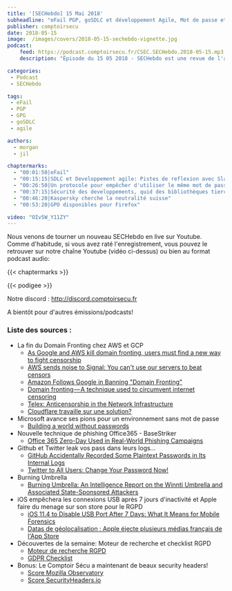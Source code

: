 ```yaml
---
title: '[SECHebdo] 15 Mai 2018'
subheadline: "eFail PGP, goSDLC et développement Agile, Mot de passe et chiffrement homomorphique, Sécurité des libs, Kaspersky & Suisse, etc."
publisher: comptoirsecu
date: 2018-05-15
image:  /images/covers/2018-05-15-sechebdo-vignette.jpg
podcast:
    feed: https://podcast.comptoirsecu.fr/CSEC.SECHebdo.2018-05-15.mp3
    description: "Épisode du 15 05 2018 - SECHebdo est une revue de l'actualité cybersécurité réalisée en live sur Youtube, généralement le mardi soir."

categories:
 - Podcast
 - SECHebdo

tags:
 - eFail
 - PGP
 - GPG
 - goSDLC
 - agile

authors:
  - morgan
  - jil

chaptermarks:
  - "00:01:50|eFail"
  - "00:15:15|SDLC et Developpement agile: Pistes de reflexion avec Slack"
  - "00:26:50|Un protocole pour empêcher d'utiliser le même mot de passe sur plusieurs comptes"
  - "00:37:15|Sécurité des developpements, quid des bibliothèques tierces ?"
  - "00:46:20|Kaspersky cherche la neutralité suisse"
  - "00:53:20|GPO disponibles pour Firefox"

video: "OIv5W_Y11ZY"
---
```


Nous venons de tourner un nouveau SECHebdo en live sur Youtube. Comme d'habitude, si vous avez raté l'enregistrement, vous pouvez le retrouver sur notre chaîne Youtube (vidéo ci-dessus) ou bien au format podcast audio:

{{< chaptermarks >}}

{{< podigee >}}

Notre discord : <http://discord.comptoirsecu.fr>

A bientôt pour d'autres émissions/podcasts!

### Liste des sources :

* La fin du Domain Fronting chez AWS et GCP
    * [As Google and AWS kill domain fronting, users must find a new way to fight censorship](https://www.techrepublic.com/article/as-google-and-aws-kill-domain-fronting-users-must-find-a-new-way-to-fight-censorship/)
    * [AWS sends noise to Signal: You can't use our servers to beat censors](https://www.theregister.co.uk/2018/05/02/aws_bans_domain_fronting/)
    * [Amazon Follows Google in Banning "Domain Fronting"](https://www.bleepingcomputer.com/news/cloud/amazon-follows-google-in-banning-domain-fronting/)
    * [Domain fronting — A technique used to circumvent internet censoring](https://medium.com/@pmvk/domain-fronting-a-technique-used-to-circumvent-internet-censoring-10ef1bb3db84)
    * [Telex: Anticensorship in the Network Infrastructure](https://telex.cc/)
    * [Cloudflare travaille sur une solution?](https://news.ycombinator.com/item?id=16787498)
* Microsoft avance ses pions pour un environnement sans mot de passe
    * [Building a world without passwords](https://cloudblogs.microsoft.com/microsoftsecure/2018/05/01/building-a-world-without-passwords/)
* Nouvelle technique de phishing Office365 - BaseStriker
    * [Office 365 Zero-Day Used in Real-World Phishing Campaigns](https://www.bleepingcomputer.com/news/security/office-365-zero-day-used-in-real-world-phishing-campaigns/)
* Github et Twitter leak vos pass dans leurs logs...
    * [GitHub Accidentally Recorded Some Plaintext Passwords in Its Internal Logs](https://www.bleepingcomputer.com/news/security/github-accidentally-recorded-some-plaintext-passwords-in-its-internal-logs/)
    * [Twitter to All Users: Change Your Password Now!](https://krebsonsecurity.com/2018/05/twitter-to-all-users-change-your-password-now/)
* Burning Umbrella
    * [Burning Umbrella: An Intelligence Report on the Winnti Umbrella and Associated State-Sponsored Attackers](https://401trg.pw/burning-umbrella/)
* iOS empêchera les connexions USB après 7 jours d'inactivité et Apple faire du menage sur son store pour le RGPD
    * [iOS 11.4 to Disable USB Port After 7 Days: What It Means for Mobile Forensics](https://blog.elcomsoft.com/2018/05/ios-11-4-to-disable-usb-port-after-7-days-what-it-means-for-mobile-forensics/)
    * [Datas de géolocalisation : Apple éjecte plusieurs médias français de l'App Store](https://www.journaldunet.com/ebusiness/publicite/1209184-datas-de-geolocalisation-apple-ejecte-plusieurs-medias-francais-de-l-app-store/)
* Découvertes de la semaine: Moteur de recherche et checklist RGPD
    * [Moteur de recherche RGPD](https://gdpr.algolia.com/)
    * [GDPR Checklist](https://gdprchecklist.io/)
* Bonus: Le Comptoir Sécu a maintenant de beaux security headers!
    * [Score Mozilla Observatory](https://observatory.mozilla.org/analyze/www.comptoirsecu.fr)
    * [Score SecurityHeaders.io](https://securityheaders.com/?q=https%3A%2F%2Fcomptoirsecu.fr&followRedirects=on)

